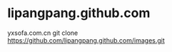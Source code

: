 # lipangpang.github.com
yxsofa.com.cn
git clone https://github.com/lipangpang.github.com/images.git
